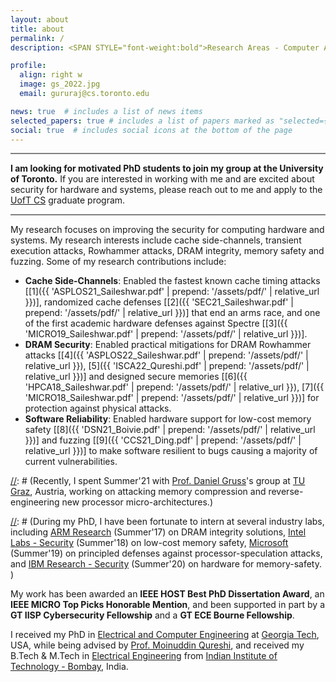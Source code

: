```yaml
---
layout: about
title: about
permalink: /
description: <SPAN STYLE="font-weight:bold">Research Areas - Computer Architecture and Systems Security.</SPAN><br> <SPAN><font color="rgb(0,42,92)"><b><a href="">Assistant Professor in Computer Science, University of Toronto</a></b></font> (starting Fall 2023)</SPAN><br> <SPAN><b>Post-Doctoral Researcher, NVIDIA Research</b> (2022 - now)</SPAN> 

profile:
  align: right w
  image: gs_2022.jpg
  email: gururaj@cs.toronto.edu 

news: true  # includes a list of news items
selected_papers: true # includes a list of papers marked as "selected={true}"
social: true  # includes social icons at the bottom of the page
---
```


<p>
<hr style="height:2px;border-width:0;color:gray;background-color:gray;max-width: 900px; margin-left:0;">
<font id="highlighted_text"><b>I am looking for motivated PhD students to join my group at the University of Toronto.</b></font> If you are interested in working with me and are excited about security for hardware and systems, please reach out to me and apply to the <a href="https://web.cs.toronto.edu/graduate/how-to-apply">UofT CS</a> graduate program.<br>
<hr  style="height:2px;border-width:0;color:gray;background-color:gray;max-width: 900px; margin-left:0;">
</p>

My research focuses on improving the security for computing hardware and systems. My research interests include cache side-channels, transient execution attacks, Rowhammer attacks, DRAM integrity, memory safety and fuzzing. Some of my research contributions include:
* **Cache Side-Channels**: Enabled the fastest known cache timing attacks \[[1]({{ 'ASPLOS21_Saileshwar.pdf' | prepend: '/assets/pdf/' | relative_url }})\], randomized cache defenses \[[2]({{ 'SEC21_Saileshwar.pdf' | prepend: '/assets/pdf/' | relative_url }})\] that end an arms race, and one of the first academic hardware defenses against Spectre \[[3]({{ 'MICRO19_Saileshwar.pdf' | prepend: '/assets/pdf/' | relative_url }})\].
* **DRAM Security**: Enabled practical  mitigations for DRAM Rowhammer attacks \[[4]({{ 'ASPLOS22_Saileshwar.pdf' | prepend: '/assets/pdf/' | relative_url }}), [5]({{ 'ISCA22_Qureshi.pdf' | prepend: '/assets/pdf/' | relative_url }})\] and designed secure memories \[[6]({{ 'HPCA18_Saileshwar.pdf' | prepend: '/assets/pdf/' | relative_url }}), [7]({{ 'MICRO18_Saileshwar.pdf' | prepend: '/assets/pdf/' | relative_url }})\] for protection against physical attacks.
* **Software Reliability**: Enabled hardware support for low-cost memory safety \[[8]({{ 'DSN21_Boivie.pdf' | prepend: '/assets/pdf/' | relative_url }})\] and fuzzing \[[9]({{ 'CCS21_Ding.pdf' | prepend: '/assets/pdf/' | relative_url }})\] to make software resilient to bugs causing a majority of current vulnerabilities. 

[//]: # (**My research designs low cost and principled security solutions for hardware.** I am interested in a variety of topics at the intersection of computer architecture and security, including cache side-channel resilience, transient execution attacks and defenses in processors, rowhammer attacks and memory integrity, memory safety, and others. )

[//]: # (Recently, I spent Summer'21 with [Prof. Daniel Gruss](https://gruss.cc/)'s group at [TU Graz](https://www.iaik.tugraz.at/), Austria, working on attacking memory compression and reverse-engineering new processor micro-architectures.)

[//]: # (During my PhD, I have been fortunate to intern at several industry labs, including [ARM Research](https://www.arm.com/resources/research) (Summer'17) on DRAM integrity solutions, [Intel Labs - Security](https://www.intel.com/content/www/us/en/research/overview.html) (Summer'18) on low-cost memory safety, [Microsoft](https://www.microsoft.com/en-us/research/) (Summer'19) on principled defenses against processor-speculation attacks, and [IBM Research - Security](https://researcher.watson.ibm.com/researcher/view_group.php?id=2720) (Summer'20) on hardware for memory-safety. )

My work has been awarded an **IEEE HOST Best PhD Dissertation Award**,  an **IEEE MICRO Top Picks Honorable Mention**, and been supported in part by a **GT IISP Cybersecurity Fellowship** and a **GT ECE Bourne Fellowship**.

I received my PhD in [Electrical and Computer Engineering](https://www.ece.gatech.edu/) at [Georgia Tech](http://www.gatech.edu/), USA, while being advised by [Prof. Moinuddin Qureshi](https://www.cc.gatech.edu/~moin/), and received my B.Tech & M.Tech in [Electrical Engineering](http://www.ee.iitb.ac.in/) from [Indian Institute of Technology - Bombay](http://www.iitb.ac.in/), India.
